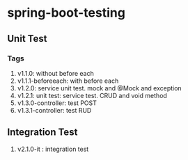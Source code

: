 # spring-boot-testing

## Unit Test

### Tags
1. v1.1.0: without before each
2. v1.1.1-beforeeach:  with before each
3. v1.2.0:  service unit test. mock and @Mock and exception
4. v1.2.1: unit test: service test. CRUD and void method
5. v1.3.0-controller: test POST
5. v1.3.1-controller: test RUD
## Integration Test
1. v2.1.0-it : integration test
